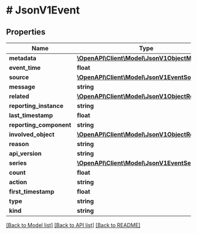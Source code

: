 # # JsonV1Event

## Properties

Name | Type | Description | Notes
------------ | ------------- | ------------- | -------------
**metadata** | [**\OpenAPI\Client\Model\JsonV1ObjectMeta**](JsonV1ObjectMeta.md) |  | [optional]
**event_time** | **float** |  | [optional]
**source** | [**\OpenAPI\Client\Model\JsonV1EventSource**](JsonV1EventSource.md) |  | [optional]
**message** | **string** |  | [optional]
**related** | [**\OpenAPI\Client\Model\JsonV1ObjectReference**](JsonV1ObjectReference.md) |  | [optional]
**reporting_instance** | **string** |  | [optional]
**last_timestamp** | **float** |  | [optional]
**reporting_component** | **string** |  | [optional]
**involved_object** | [**\OpenAPI\Client\Model\JsonV1ObjectReference**](JsonV1ObjectReference.md) |  | [optional]
**reason** | **string** |  | [optional]
**api_version** | **string** |  | [optional]
**series** | [**\OpenAPI\Client\Model\JsonV1EventSeries**](JsonV1EventSeries.md) |  | [optional]
**count** | **float** |  | [optional]
**action** | **string** |  | [optional]
**first_timestamp** | **float** |  | [optional]
**type** | **string** |  | [optional]
**kind** | **string** |  | [optional]

[[Back to Model list]](../../README.md#models) [[Back to API list]](../../README.md#endpoints) [[Back to README]](../../README.md)
